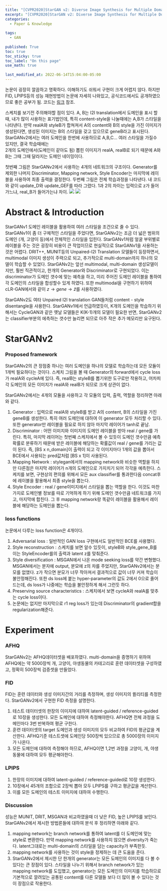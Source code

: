 ```yaml
---
title: "[CVPR2020]StarGAN v2: Diverse Image Synthesis for Multiple Domains"
excerpt: "[CVPR2020]StarGAN v2: Diverse Image Synthesis for Multiple Domains"
categories:
  - Paper & Knowledge
  
tags:
  - GAN
 
published: True
toc: true
toc_sticky: true
toc_label: "On this page"
use_math: true
    
last_modified_at: 2022-06-14T15:04:00-05:00
---
```


논문이 굉장히 깔끔하고 명확하다. 이해하기도 쉬워서 구현이 크게 어렵지 않다. 하지만 FID, LPIPS등의 성능 재현방법이 논문에 자세히 나와있고, 공식코드에서도 공개하였으므로 좋은 공부가 됨.
코드는 [링크](https://github.com/rlawjdghek/Generative_Models/tree/main/GANs/StarGANv2) 참조.

스케치를 보기전 주의해야할 점이 있다. A, B는 I2I translation에서 도메인을 표시 할 때, 내가 많이 사용하는 표기법인데, 특히 content-style을 나눌때에는 A,B가 스타일을 나타낸다. 만약 realA와 styleB가 합쳐져서 A의 content와 B의 style을 가진
이미지가 생성된다면, 생성된 이미지는 B의 스타일을 갖고 있으므로 geneB라고 표시된다. StarGANv2에서는 여러 도메인을 한번에 사용하므로 A,B,C... 여러 스타일을 가질수 있지만, 결국 학습때에는  
2개의 도메인에서(도메인이 같아도 됨) 뽑힌 이미지가 realA, realB로 되기 때문에 A와 B는 그때 그때 달라지는 도메인 네이밍이다. 

첫번째 그림은 StarGANv2에서 사용하는 4개의 네트워크의 구조이다. Generator를 제외한 나머지 Discriminator, Mapping network, Style Encoder는 마지막에 레이블을 사용하여 최종 출력을 결정한다.
두번째 그림은 전체 학습과정을 나타낸다. 내 코드와 같이 update_D와 update_GEF를 따라 그렸다. 1과 2의 차이는 입력으로 z가 들어가느냐, real_B가 들어가는냐 차이.
![](/assets/images/2022-06-14-StarGANv2/1.jpg)
![](/assets/images/2022-06-14-StarGANv2/2.jpg)

# Abstract & Introduction
StarGANv1 도메인 레이블을 활용하여 여러 스타일을 조건으로 줄 수 있다. StarGANv1이 좀 더 구체적인 스타일을 주었다면, StarGANv2는 조금 더 넓은 범위의 도메인 (개, 고양이 등)에서 
전체적인 스타일을 입힌다. StarGANv1처럼 얼굴 부위별로 레이블을 주는 것은 굉장히 비용이 큰 작업이므로 현실적으로 StarGANv1을 사용하는 것은 어렵다. DRIT++, MUNIT등의 Unpaired-I2I Translation
모델들이 등장하면서, multimodal 이미지 생성이 주력으로 되고, 추가적으로 multi-domain까지 하나의 모델이 학습할 수 있었다. StarGANv2는 앞선 multimodal, multi-domain 생성모델이지만, 훨씬 직관적이고,
한개의 Generator와 Discriminator로 구현되었다. 이는 discriminator가 도메인 갯수에 맞는 예측을 하고, 미리 주어진 도메인 레이블을 통하여 각 도메인의 스타일을 합성할수 있게 하였다. 또한 multimodal을 
구현하기 위하여 cLR-GAN에서와 같이 $z \rightarrow gene \rightarrow \hat{z}$를 사용하였다. 

StarGANv2도 여타 Unpaired I2I translation GAN들처럼 content - style disentangle을 사용한다. StarGANv1에서 언급하였듯이, K개의 도메인을 학습하기 위해서는 CycleGAN과 같은 옛날 모델들은 
K(K-1)개의 모델이 필요한 반면, StarGANv2는 classifier부분의 에측하는 갯수만 늘리면 되므로 아주 작은 추가 메모리만 요구된다. 

# StarGANv2
### Proposed framework
StarGANv2의 큰 장점중 하나는 여러 도메인을 하나의 모델로 학습하는데 모든 모듈이 1개씩 필요하다는 것이다. 스케치 그림을 볼 때 Generator의 forward에서 cycle loss가 realA와 cycleA에 있다. 
즉, realB는 styleB를 뽑기위한 도구로만 작용하고, 어차피 각 도메인의 모든 이미지가 realA와 realB가 되므로 크게 상관이 없다.

StarGANv2에서는 4개의 모듈을 사용하고 각 모듈의 입력, 출력, 역할을 정리하면 아래와 같다.
1. Generator : 입력으로 realA와 styleB를 받고 A의 content, B의 스타일을 가진 geneB를 생성한다. 특히 여러 도메인에 대하여 이 generator 모두 처리할 수 있다. 또한 generator만
레이블을 필요로 하지 않아 마지막 레이어가 tanh로 끝남.
2. Discriminator : 어떤 이미지와 이미지의 도메인 레이블을 받아 real / gene를 가린다. 특히, 마지막 레이어는 첫번째 스케치에서 볼 수 있듯이 도메인 갯수만큼 예측 확률로 분류하기 때문에 받은 레이블에 해당하는
확률값이 real / gene를 가리는 값이 된다. 즉, [BS x n_domain]이 출력이 되고 각 이미지마다 1개의 값을 뽑아서 BCE에서 사용되는 pred값처럼 [BS x 1]이 사용된다.
3. Mapping Network : stylegan에서의 mapping network와 비슷한 역할을 하지만 다른점은 마지막 레이어가 n개의 도메인으로 가지치기 되어 각각을 예측한다. 스케치를 보면,
구현상의 편의를 위해서 모든 aux classifier를 통과한다음 concat후에 레이블을 활용해서 최종 style을 뽑는다.
4. Style Encoder : real / gene이미지에서 스타일을 뽑는 역할을 한다. 이것도 마찬가지로 도메인별 정보를 따로 기억하게 하기 위해 도메인 갯수만큼 네트워크를 가지고, 마지막에 합친다. 그 후 mapping network랑
똑같이 레이블을 활용해서 레이블에 해당하는 도메인을 뽑는다. 

### loss functions 
논문에서 다루는 loss function은 4개이다.
1. Adversarial loss : 일반적인 GAN loss 구현에서도 일반적인 BCE를 사용했다.
2. Style reconstruction : 스케치를 보면 알수 있듯이, styleB와 style_gene_B를 이는 StyleEncoder를의 출력과 latent z를 맞춰준다.
3. Style diversification : MSGAN에서 나온 mode seeking loss를 약간 변형했다. MSGAN에서는 분자에 output, 분모에 z의 차를 주었지만, StarGANv2에서는 분모를 없앴다. z가 작으면 분모가 너무 작아져서 
결과적으로 값이 너무 커져 학습이 불안정해진다. 또한 ds loss에 붙는 hyper-parameter의 값도 2에서 0으로 줄어드는데, ds loss가 나중에는 학습을 불안정하게 해서 그런듯 하다. 
4. Preserving source characteristics : 스케치에서 보면 cycleA와 realA를 맞추는 cycle loss이다. 
5. 논문에는 없지만 마지막으로 r1 reg loss가 있는데 Discriminator의 gradient합을 regularization해준다.

# Experiment 
### AFHQ
StarGANv2는 AFHQ데이터셋을 배포하였다. multi-domain을 증명하기 위하여 AFHQ에는 약 5000장씩 개, 고양이, 야생동물의 카테고리로 훈련 데이터셋을 구성하였고, 정확히 500장씩 검증셋을 만들었다. 

### FID
FID는 훈련 데이터와 생성 이미지간의 거리를 측정하며, 생성 이미지의 퀼리티를 측정한다. StarGANv2에서 구현한 FID 측정을 설명한다.
1. 테스트 데이터셋의 한장의 이미지에 대하여 latent-guided / reference-guided로 10장을 생성한다. 모든 도메인에 대하여 측정해야한다. AFHQ면 전체 과정을 도메인마다
3번 반복하여 평균 구한다. 
2. 훈련 데이터셋의 target 도메인과 생성 이미지의 모두 비교하여 FID의 평균값을 계산한다. AFHQ기준 테스트셋에 도메인당 500장씩 있으므로 총 5000장의 이미지가 나온다.
3. 모든 도메인에 대하여 측정해야 하므로, AFHQ이면 1,2번 과정을 고양이, 개, 야생동물에 대하여 모두 평균해야한다.

### LPIPS
1. 한장의 이미지에 대하여 latent-guided / reference-guided로 10장 생성한다.
2. 10장에서 45개의 조합으로 2장씩 뽑아 모두 LPIPS를 구하고 평균값을 계산한다.
3. 이를 모든 도메인의 테스트 이미지에 대하여 수행한다.

### Discussion
성능은 MUNIT, DRIT, MSGAN과 비교하였을때 더 낮은 FID, 높은 LPIPS를 보인다. StarGANv2에서 제시한 방법론들에 대하여 분석 후 정리하면 아래와 같다.
1. mapping network는 branch network를 통하여 latent를 더 도메인에 맞는 style로 변환한다. 만약 mapping network를 사용하지 않으면 diversity가 죽는다. latent그대로는 multi-domain의 
스타일을 담는 capacity가 부족한듯.
2. mapping network를 사용하는 것이 style을 정제하는 데 큰 도움을 준다.
3. StarGANv2에서 제시한 단 한개의 generator는 모든 도메인의 이미지를 다 볼 수 있다는 큰 장점이 있다. 스타일을 나누기 위해서 branch network가 있는 mapping network를 도입했고, generator는 
모든 도메인의 이미지를 학습하므로 기본적으로 깔려있는 공통된 content를 다른 모델들 보다 더 많이 볼 수 있다는 것이 장점으로 작용한다. 







